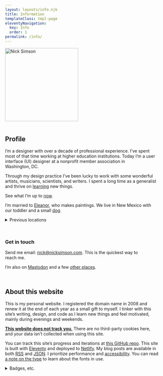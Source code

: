 ```yaml
---
layout: layouts/info.njk
title: Information
templateClass: tmpl-page
eleventyNavigation:
  key: Info
  order: 1
permalink: /info/
---
```


<div class="row">

<div class="grid-fourth grid-last flow">
<div class="bg-color-cycle img-circle" style="max-width:240px">
        <img src="/img/misc/nick-profile.png" alt="Nick Simson" width="240" height="240" class="img-circle img-multiply u-photo"/>
        </div>
&nbsp;
</div>

<div class="grid-three-fourths flow">

## Profile

I’m a designer with over a decade of professional experience. I’ve spent most of that time working at higher education institutions. Today I’m a user interface (UI) designer at a nonprofit member association in Washington,&nbsp;DC.

Through my design practice I’ve been lucky to work with some wonderful artists, musicians, scientists, and writers. I spent a long time as a generalist and thrive on [learning](/tags/learning/) new&nbsp;things.

See what I’m up to [now](/now/).

I’m married to [Eleanor](https://eleanoraldrich.com), who makes paintings. We live in New Mexico with our toddler and a small&nbsp;[dog](https://dogsof.dev/dogs/zelda/).

<details>
<summary class="sans bold">Previous locations</summary>

* Tennessee <small>*(2010 &ndash; 2023)*</small>
* Arizona <small>*(2004 &ndash; 2009)*</small>
* Central New York <small>*(1987 &ndash; 2003)*</small>

</details>

&nbsp;

### Get in touch

Send me email: [nick@nicksimson.com](mailto:nick@nicksimson.com). This is the quickest way to reach&nbsp;me. 

I’m also on <a rel="me" href="https://mastodon.design/@nsmsn">Mastodon</a> and a few [other places](/links).

&nbsp;

## About this website

This is my personal website. I registered the domain name in 2008 and renew it at the end of each year as a small gift to myself. I tinker with this site’s writing, design, and code as I learn new things and feel motivated, mainly during evenings and weekends.

<strong><a href="https://themarkup.org/blacklight?url=nicksimson.com">This website does not track you.</a></strong> There are no third-party cookies here, and your data isn’t collected when using this site.

You can track this site’s progress and iterations at [this GitHub repo](https://github.com/nsmsn/nicksimsondotcom). This site is built with [Eleventy](https://11ty.dev/) and deployed to [Netlify](https://netlify.com). My blog posts are available in both [RSS](https://www.nicksimson.com/feed/feed.xml) and [JSON](https://www.nicksimson.com/feed/feed.json). I prioritize performance and <a href="/accessibility">accessibility</a>. You can read [a note on the type](/type) to learn about the fonts in&nbsp;use.

<details>
    <summary class="sans bold">Badges, etc.</summary>

    <div id="wcb" class="carbonbadge"></div>
   <script src="https://unpkg.com/website-carbon-badges@1.1.3/b.min.js" defer></script>

    <a href="https://nonbot.org/pledged/view/99bf4a6a-8b2c-4eef-b06e-fcd64f954192" target="_blank">
	<img style="height:80px" src="https://nonbot.org/images/nonbot_pledged_logo.svg" alt="Human-made Content">
    </a>

</details>

</div>
</div>